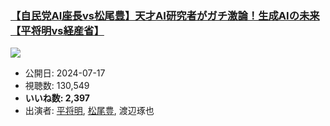 ### [【自民党AI座長vs松尾豊】天才AI研究者がガチ激論！生成AIの未来【平将明vs経産省】](https://www.youtube.com/watch?v=13FyudKBmPQ)
[![](https://img.youtube.com/vi/13FyudKBmPQ/sddefault.jpg)](https://www.youtube.com/watch?v=13FyudKBmPQ)
-   公開日: 2024-07-17
-   視聴数: 130,549
-   **いいね数: 2,397**
-   出演者: [平将明](/rehacq_fan/people/平将明 "wikilink"), [松尾豊](/rehacq_fan/people/松尾豊 "wikilink"), 渡辺琢也

